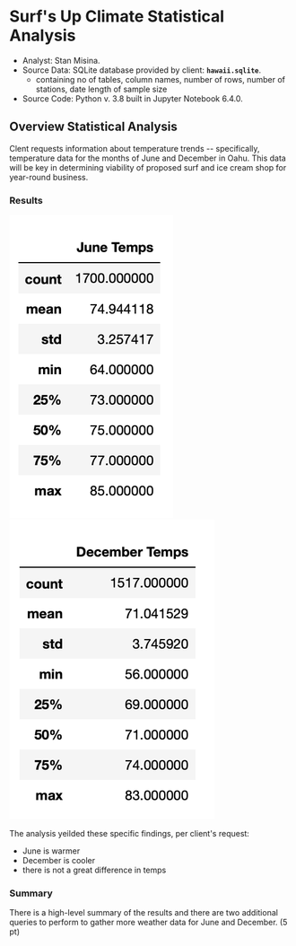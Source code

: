 # Surf's Up Climate Statistical Analysis  
  
  * Analyst: Stan Misina. 
  * Source Data: SQLite database provided by client: **`hawaii.sqlite`**.  
      - containing no of tables, column names, number of rows, number of stations, date length of sample size 
  * Source Code: Python v. 3.8 built in Jupyter Notebook 6.4.0. 
  
## Overview Statistical Analysis  
  
Clent requests information about temperature trends -- specifically, temperature data for the months of June and December in Oahu. This data will be key in determining viability of proposed surf and ice cream shop for year-round business.  
  
  
### Results  
  
![june_results](readme_resources/june_temps.png)
![dec_results](readme_resources/dec_temps.png)
  
The analysis yeilded these specific findings, per client's request:  
  
* June is warmer  
* December is cooler  
* there is not a great difference in temps  


### Summary  
  
There is a high-level summary of the results and there are two additional queries to perform to gather more weather data for June and December. (5 pt)
